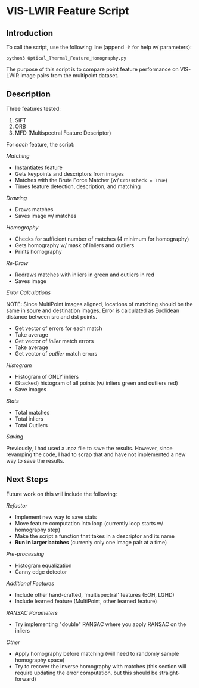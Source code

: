# **VIS-LWIR Feature Script**

## **Introduction**
To call the script, use the following line (append `-h` for help w/ parameters):

`python3 Optical_Thermal_Feature_Homography.py`

The purpose of this script is to compare point feature performance on VIS-LWIR image pairs from the multipoint dataset.

## **Description**
Three features tested: 
1. SIFT
2. ORB
3. MFD (Multispectral Feature Descriptor)

For *each* feature, the script:

*Matching*
* Instantiates feature
* Gets keypoints and descriptors from images
* Matches with the Brute Force Matcher (w/ `CrossCheck = True`)
* Times feature detection, description, and matching

*Drawing*
* Draws matches
* Saves image w/ matches

*Homography*
* Checks for sufficient number of matches (4 minimum for homography)
* Gets homography w/ mask of inliers and outliers
* Prints homography

*Re-Draw*
* Redraws matches with inliers in green and outliers in red
* Saves image

*Error Calculations*

NOTE: Since MultiPoint images aligned, locations of matching should be the same in soure and destination images. 
Error is calculated as Euclidean distance between src and dst points.
* Get vector of errors for each match
* Take average
* Get vector of *inlier* match errors
* Take average
* Get vector of *outlier* match errors

*Histogram*
* Histogram of ONLY inliers
* (Stacked) histogram of all points (w/ inliers green and outliers red)
* Save images

*Stats*
* Total matches
* Total inliers
* Total Outliers

*Saving*

Previously, I had used a .npz file to save the results. However, since revamping the code, I had to scrap that and have not implemented a new way to save the results.


## **Next Steps**

Future work on this will include the following:

*Refactor*
* Implement new way to save stats
* Move feature computation into loop (currently loop starts w/ homography step)
* Make the script a function that takes in a descriptor and its name
* **Run in larger batches** (currenly only one image pair at a time)

*Pre-processing*
* Histogram equalization
* Canny edge detector

*Additional Features*
* Include other hand-crafted, 'multispectral' features (EOH, LGHD)
* Include learned feature (MultiPoint, other learned feature)

*RANSAC Parameters*
* Try implementing "double" RANSAC where you apply RANSAC on the inliers

*Other*
* Apply homography before matching (will need to randomly sample homography space)
* Try to recover the inverse homography with matches (this section will require updating the error computation, but this should be straight-forward)


